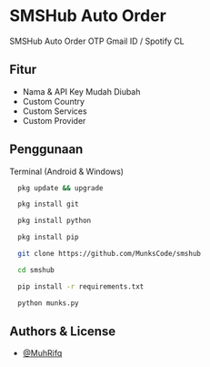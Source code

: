 
# SMSHub Auto Order

SMSHub Auto Order OTP Gmail ID / Spotify CL 

## Fitur

- Nama & API Key Mudah Diubah
- Custom Country
- Custom Services
- Custom Provider



## Penggunaan

Terminal (Android & Windows)

```bash
  pkg update && upgrade
```
```bash
  pkg install git
```
```bash
  pkg install python
```
```bash
  pkg install pip
```
```bash
  git clone https://github.com/MunksCode/smshub
```
```bash
  cd smshub
```
```bash
  pip install -r requirements.txt
```
```bash
  python munks.py
```
## Authors & License

- [@MuhRifq](https://www.t.me/muhrifq)

